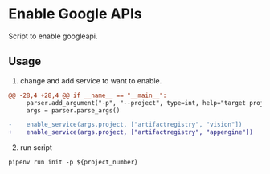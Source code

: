 # Enable Google APIs

Script to enable googleapi.

## Usage

1. change and add service to want to enable.

```diff
@@ -28,4 +28,4 @@ if __name__ == "__main__":
     parser.add_argument("-p", "--project", type=int, help="target project number")
     args = parser.parse_args()

-    enable_service(args.project, ["artifactregistry", "vision"])
+    enable_service(args.project, ["artifactregistry", "appengine"])
```

2. run script

```shell
pipenv run init -p ${project_number}
```
